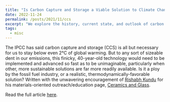 ```yaml
---		
title: "Is Carbon Capture and Storage a Viable Solution to Climate Change?"
date: 2022-11-24
permalink: /posts/2021/11/ccs
excerpt: "We explore the history, current state, and outlook of carbon capture and storage from a semi-economic and thermodynamic perspective. Am I biased? Probably yeah."
tags:
  - misc
---								
```


The IPCC has said carbon capture and storage (CCS) is all but necessary for us to stay below even 2°C of global warming. But to any sort of sizeable dent in our emissions, this finicky, 40-year-old technology would need to be implemented and advanced so fast as to be unimaginable, particularly when other, more sustainable solutions are far more readily available. Is it a ploy by the fossil fuel industry, or a realistic, thermodynamically-favorable solution? Written with the unwavering encouragement of [Rishabh Kundu](https://www.linkedin.com/in/kundurishabh/) for his materials-oriented outreach/education page, [Ceramics and Glass](https://ceramicsandglass.wordpress.com/).

Read the full article [here](https://ceramicsandglass.wordpress.com/2021/11/24/is-carbon-capture-and-storage-a-viable-solution-to-climate-change/).